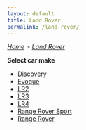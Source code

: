 ```yaml
---
layout: default
title: Land Rover
permalink: /land-rover/
---
```

[*Home*](/) > [*Land Rover*](/land-rover/)

**Select car make**

- [Discovery](/land-rover/discovery/)
- [Evoque](/land-rover/evoque/)
- [LR2](/land-rover/lr2/)
- [LR3](/land-rover/lr3/)
- [LR4](/land-rover/lr4/)
- [Range Rover Sport](/land-rover/range-rover-sport/)
- [Range Rover](/land-rover/range-rover/)
